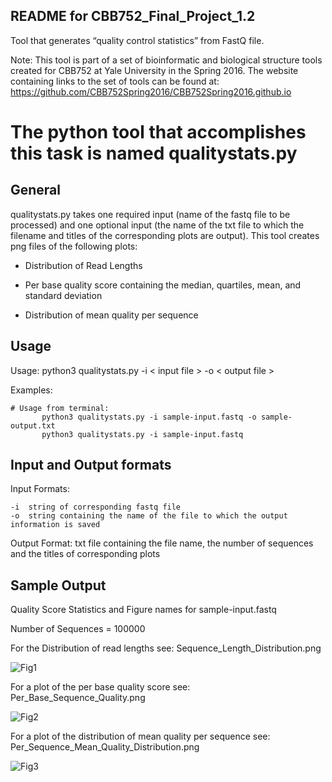 **README for CBB752_Final_Project_1.2**
---------------------------------------------------------------
Tool that generates “quality control statistics” from FastQ file.

Note: This tool is part of a set of bioinformatic and biological structure tools created for CBB752 at Yale University in the Spring 2016. The website containing links to the set of tools can be found at: https://github.com/CBB752Spring2016/CBB752Spring2016.github.io

# The python tool that accomplishes this task is named qualitystats.py

## General
qualitystats.py takes one required input (name of the fastq file to be processed) and one optional input (the name of the txt file to which the filename and titles of the corresponding plots are output).  This tool creates png files of the following plots:
  
  * Distribution of Read Lengths
  
  * Per base quality score containing the median, quartiles, mean, and standard deviation
  
  * Distribution of mean quality per sequence

## Usage
  
  Usage:      python3 qualitystats.py -i < input file > -o < output file >
  
  Examples:  
  ```{r NCBI_python, engine="python", highlight=TRUE}
  # Usage from terminal:
  	     python3 qualitystats.py -i sample-input.fastq -o sample-output.txt
         python3 qualitystats.py -i sample-input.fastq
  ```
  
## Input and Output formats
  
  Input Formats:	
                  
    -i  string of corresponding fastq file
    -o  string containing the name of the file to which the output information is saved

  Output Format:	txt file containing the file name, the number of sequences and the titles of corresponding plots

## Sample Output

Quality Score Statistics and Figure names for sample-input.fastq

Number of Sequences = 100000

For the Distribution of read lengths see: Sequence_Length_Distribution.png

![Fig1](https://github.com/peter-mm-williams/CBB752_Final_Project_1.2/blob/master/Sequence_Length_Distribution.png)

For a plot of the per base quality score see: Per_Base_Sequence_Quality.png

![Fig2](https://github.com/peter-mm-williams/CBB752_Final_Project_1.2/blob/master/Per_Base_Sequence_Quality.png)

For a plot of the distribution of mean quality per sequence see: Per_Sequence_Mean_Quality_Distribution.png

![Fig3](https://github.com/peter-mm-williams/CBB752_Final_Project_1.2/blob/master/Per_Sequence_Mean_Quality_Distribution.png)


